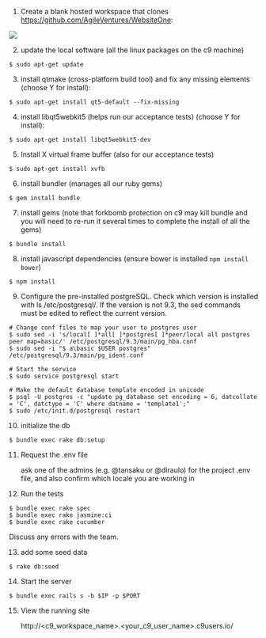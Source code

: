 1) Create a blank hosted workspace that clones https://github.com/AgileVentures/WebsiteOne:

![](https://www.dropbox.com/s/rrswbnz78czt8my/Screenshot%202016-05-25%2008.40.44.png?dl=1)


2) update the local software (all the linux packages on the c9 machine)

```
$ sudo apt-get update

```

3) install qtmake (cross-platform build tool) and fix any missing elements (choose Y for install):

```
$ sudo apt-get install qt5-default --fix-missing
```

4) install libqt5webkit5 (helps run our acceptance tests) (choose Y for install):

```
$ sudo apt-get install libqt5webkit5-dev
```

5) Install X virtual frame buffer (also for our acceptance tests)

```
$ sudo apt-get install xvfb
```

6) install bundler (manages all our ruby gems)

```
$ gem install bundle
```

7) install gems (note that forkbomb protection on c9 may kill bundle and you will need to re-run it several times to complete the install of all the gems)

```
$ bundle install
```

8) install javascript dependencies (ensure bower is installed `npm install bower`)

```
$ npm install
```

9) Configure the pre-installed postgreSQL. Check which version is installed with ls /etc/postgresql/. If the version is not 9.3, the sed commands must be edited to reflect the current version.

```
# Change conf files to map your user to postgres user
$ sudo sed -i 's/local[ ]*all[ ]*postgres[ ]*peer/local all postgres peer map=basic/' /etc/postgresql/9.3/main/pg_hba.conf
$ sudo sed -i "$ a\basic $USER postgres" /etc/postgresql/9.3/main/pg_ident.conf
    
# Start the service
$ sudo service postgresql start

# Make the default database template encoded in unicode
$ psql -U postgres -c "update pg_database set encoding = 6, datcollate = 'C', datctype = 'C' where datname = 'template1';"
$ sudo /etc/init.d/postgresql restart
```

10) initialize the db

```
$ bundle exec rake db:setup
```

11) Request the .env file
    
    ask one of the admins (e.g. @tansaku or @diraulo) for the project .env file, and also confirm which locale you are working in

12) Run the tests

```
$ bundle exec rake spec
$ bundle exec rake jasmine:ci
$ bundle exec rake cucumber
```

Discuss any errors with the team.

13) add some seed data

```
$ rake db:seed
```

14) Start the server

```
$ bundle exec rails s -b $IP -p $PORT
```
    
15) View the running site 

    http://<c9_workspace_name>.<your_c9_user_name>.c9users.io/
